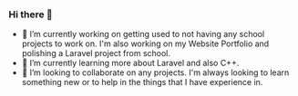 ### Hi there 👋

- 🔭 I’m currently working on getting used to not having any school projects to work on. I'm also working on my Website Portfolio and polishing a Laravel project from school.
- 🌱 I’m currently learning more about Laravel and also C++.
- 👯 I’m looking to collaborate on any projects. I'm always looking to learn something new or to help in the things that I have experience in.

<!--
**sonnenbergmarc/sonnenbergmarc** is a ✨ _special_ ✨ repository because its `README.md` (this file) appears on your GitHub profile.

Here are some ideas to get you started:

- 🔭 I’m currently working on ...
- 🌱 I’m currently learning ...
- 👯 I’m looking to collaborate on ...
- 🤔 I’m looking for help with ...
- 💬 Ask me about ...
- 📫 How to reach me: ...
- 😄 Pronouns: ...
- ⚡ Fun fact: ...
-->
